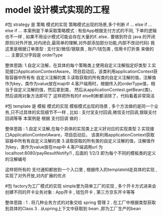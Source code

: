 # model 设计模式实现的工程
#包 strategy 是 策略 模式的实现
策略模式出现的场景,多个判断 if ... else if ... else if ...
本案例是下单采取策略模式 :
    有些App根据支付方式的不同, 下单的逻辑也不一样 , 如果不用设计模式可能会存在大量的if..else..
    要做到符合 java 的开闭原则(对外开放,对内闭合,最简单的理解,对外部添加部分功能,内部不改动代码)
    我这里是根据订单类型 : 支付宝/微信/银联类 , 账户/钱包类 , 信用卡打折类 来做的 .... 
    主要区分字段是 orderType
    
整体思路:
    1.自定义注解，在具体的每个策略类上使用自定义注解指定好类型
    2.实现接口ApplicationContextAware，项目启动后，该类利用applicationContext获取容器中所有有
        自定义注解的类
    3.读取获取的所有类的自定义注解的值，注解值作为key，类作为value放在map中
    4.客户端用时，根据传入的orderType值，相当于自定义注解的值，然后拿到类，
    然后从applicationContest.getBean(类)，然后调用对象方法即可了
  这样把所有的if else判断都消除了，代码看着非常简洁
  
#包 template 是 模板 模式的实现
模板模式出现的场景 , 多个方法做的是同一个业务,只不过具体的实现细节不一样 , 
比如 : 支付宝支付回调,微信支付回调,银联支付回调等等
本案例是 根据 支付回调 做的 :

整体思路 :
    1.自定义注解,在每个具体的实现类上定义好对应的实现类型
    2.实现接口ApplicationContextAware，项目启动后，
        该类利用applicationContext获取容器中所有有自定义注解的类
    3.读取获取的所有类的自定义注解的值，注解值作为key，类作为value放在map中
    4.客户端调用url 为 localhost:8080/payResultNotify/1 , 
        后面的 1/2/3 即为每个不同的模板类的定义的注解编号
    
   这样把所有的 支付通知都放到一个入口里 , 根据传入的templateId走具体的实现 , 
   实现了对外开放,对内扩展的优点

#包 factory为工厂模式的实现
simple里为简单工厂的实现 , 多个开卡方式进来会创建不同的开卡业务对象 : 
App开卡 , 钱包开卡 , 第三方京东开卡等等

整体思路 :
    1 . 将几种业务方式的对象交给 spring 管理
    2 . 在工厂中根据类型获取到具体的Class
    3 . 从spring上下文中获取到 bean ,即为工厂生产的bean

